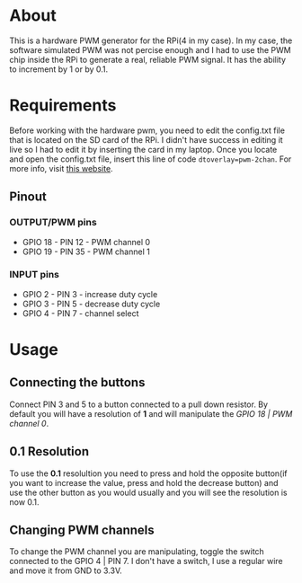 # About

This is a hardware PWM generator for the RPi(4 in my case). In my case, the software simulated PWM was not percise enough and I had to use the PWM chip inside the RPi to generate a real, reliable PWM signal. It has the ability to increment by 1 or by 0.1.

# Requirements

Before working with the hardware pwm, you need to edit the config.txt file that is located on the SD card of the RPi. I didn't have success in editing it live so I had to edit it by inserting the card in my laptop. Once you locate and open the config.txt file, insert this line of code `dtoverlay=pwm-2chan`. For more info, visit [this website](https://pypi.org/project/rpi-hardware-pwm/).

## Pinout

### OUTPUT/PWM pins

- GPIO 18 - PIN 12 - PWM channel 0
- GPIO 19 - PIN 35 - PWM channel 1

### INPUT pins

- GPIO 2 - PIN 3 - increase duty cycle
- GPIO 3 - PIN 5 - decrease duty cycle
- GPIO 4 - PIN 7 - channel select

# Usage

## Connecting the buttons

Connect PIN 3 and 5 to a button connected to a pull down resistor. By default you will have a resolution of **1** and will manipulate the *GPIO 18 | PWM channel 0*. 

## 0.1 Resolution

To use the **0.1** resolultion you need to press and hold the opposite button(if you want to increase the value, press and hold the decrease button) and use the other button as you would usually and you will see the resolution is now 0.1.

## Changing PWM channels

To change the PWM channel you are manipulating, toggle the switch connected to the GPIO 4 | PIN 7. I don't have a switch, I use a regular wire and move it from GND to 3.3V.











